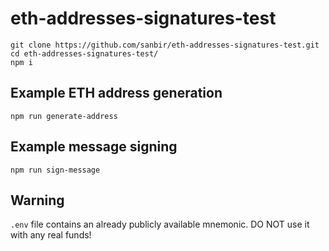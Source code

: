 # eth-addresses-signatures-test

```
git clone https://github.com/sanbir/eth-addresses-signatures-test.git
cd eth-addresses-signatures-test/
npm i
```

## Example ETH address generation
```
npm run generate-address
```


## Example message signing
```
npm run sign-message
```

## Warning
`.env` file contains an already publicly available mnemonic. DO NOT use it with any real funds!
